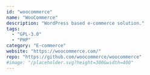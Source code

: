 ```yaml
---
id: "woocommerce"
name: "WooCommerce"
description: "WordPress based e-commerce solution."
tags:
  - "GPL-3.0"
  - "PHP"
category: "E-commerce"
website: "https://woocommerce.com/"
repo: "https://github.com/woocommerce/woocommerce"
#image: "/placeholder.svg?height=300&width=400"
---
```


